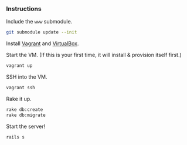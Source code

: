 ### Instructions

Include the `www` submodule.
```sh
git submodule update --init
```

Install [Vagrant](https://www.vagrantup.com/downloads.html) and [VirtualBox](https://www.virtualbox.org/wiki/Downloads).

Start the VM. (If this is your first time, it will install & provision itself first.)
```sh
vagrant up
```

SSH into the VM.

```sh
vagrant ssh
```

Rake it up.
```sh
rake db:create
rake db:migrate
```

Start the server!
```sh
rails s
```
